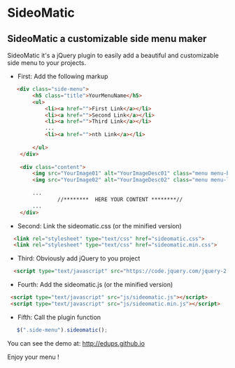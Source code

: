 # SideoMatic

## SideoMatic a customizable side menu maker

SideoMatic it's a jQuery plugin to easily add a beautiful and customizable side menu to your projects.

- First: Add the following markup
```html
   <div class="side-menu">
        <h5 class="title">YourMenuName</h5>
        <ul>
            <li><a href="">First Link</a></li>
            <li><a href="">Second Link</a></li>
            <li><a href="">Third Link</a></li>
            ...
            <li><a href="">nth Link</a></li>
            
        </ul>
    </div>
    
    <div class="content">
        <img src="YourImage01" alt="YourImageDesc01" class="menu menu-bar"></img>
        <img src="YourImage02" alt="YourImageDesc02" class="menu menu-left"></img>
        
        ...
                //********  HERE YOUR CONTENT ********// 
        ...
    </div>    

```

- Second:  Link the sideomatic.css (or the minified version)

```html
  <link rel="stylesheet" type="text/css" href="sideomatic.css">
  <link rel="stylesheet" type="text/css" href="sideomatic.min.css">
```

- Third: Obviously add jQuery to you project

```html
  <script type="text/javascript" src="https://code.jquery.com/jquery-2.1.1.min.js"></script>
```

- Fourth: Add the sideomatic.js (or the minified version)
```html
 <script type="text/javascript" src="js/sideomatic.js"></script>
 <script type="text/javascript" src="js/sideomatic.min.js"></script>
```

- Fifth: Call the plugin function
```javascript
   $(".side-menu").sideomatic();
```

You can see the demo at: http://edups.github.io

Enjoy your menu !
